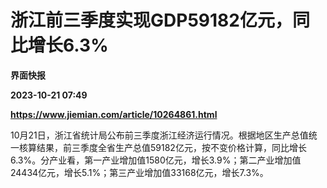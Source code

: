 # 浙江前三季度实现GDP59182亿元，同比增长6.3%
**界面快报**

**2023-10-21 07:49**

**https://www.jiemian.com/article/10264861.html**

10月21日，浙江省统计局公布前三季度浙江经济运行情况。根据地区生产总值统一核算结果，前三季度全省生产总值59182亿元，按不变价格计算，同比增长6.3%。分产业看，第一产业增加值1580亿元，增长3.9%；第二产业增加值24434亿元，增长5.1%；第三产业增加值33168亿元，增长7.3%。